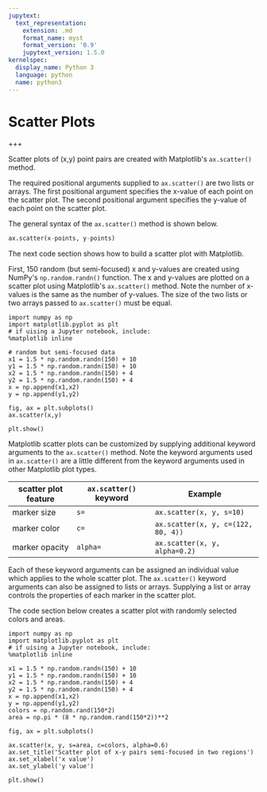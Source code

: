 ```yaml
---
jupytext:
  text_representation:
    extension: .md
    format_name: myst
    format_version: '0.9'
    jupytext_version: 1.5.0
kernelspec:
  display_name: Python 3
  language: python
  name: python3
---
```


# Scatter Plots

+++

Scatter plots of (x,y) point pairs are created with Matplotlib's ```ax.scatter()``` method. 

The required positional arguments supplied to ```ax.scatter()``` are two lists or arrays. The first positional argument specifies the x-value of each point on the scatter plot. The second positional argument specifies the y-value of each point on the scatter plot.

The general syntax of the ```ax.scatter()``` method is shown below.

```python
ax.scatter(x-points, y-points)
```

The next code section shows how to build a scatter plot with Matplotlib. 

First, 150 random (but semi-focused) x and y-values are created using NumPy's ```np.random.randn()``` function.   The x and y-values are plotted on a scatter plot using Matplotlib's ```ax.scatter()``` method. Note the number of x-values is the same as the number of y-values. The size of the two lists or two arrays passed to ```ax.scatter()``` must be equal.

```{code-cell} ipython3
import numpy as np
import matplotlib.pyplot as plt
# if uising a Jupyter notebook, include:
%matplotlib inline

# random but semi-focused data
x1 = 1.5 * np.random.randn(150) + 10
y1 = 1.5 * np.random.randn(150) + 10
x2 = 1.5 * np.random.randn(150) + 4
y2 = 1.5 * np.random.randn(150) + 4
x = np.append(x1,x2)
y = np.append(y1,y2)

fig, ax = plt.subplots()
ax.scatter(x,y)

plt.show()
```

Matplotlib scatter plots can be customized by supplying additional keyword arguments to the ```ax.scatter()``` method. Note the keyword arguments used in ```ax.scatter()``` are a little different from the keyword arguments used in other Matplotlib plot types.

| scatter plot feature | ```ax.scatter()``` keyword | Example |
| --- | --- | --- |
| marker size | ```s=``` | ```ax.scatter(x, y, s=10)``` |
| marker color | ```c=``` | ```ax.scatter(x, y, c=(122, 80, 4))``` |
| marker opacity | ```alpha=``` | ```ax.scatter(x, y, alpha=0.2)``` |

Each of these keyword arguments can be assigned an individual value which applies to the whole scatter plot. The ```ax.scatter()``` keyword arguments can also be assigned to lists or arrays. Supplying a list or array controls the properties of each marker in the scatter plot.

The code section below creates a scatter plot with randomly selected colors and areas.

```{code-cell} ipython3
import numpy as np
import matplotlib.pyplot as plt
# if uising a Jupyter notebook, include:
%matplotlib inline

x1 = 1.5 * np.random.randn(150) + 10
y1 = 1.5 * np.random.randn(150) + 10
x2 = 1.5 * np.random.randn(150) + 4
y2 = 1.5 * np.random.randn(150) + 4
x = np.append(x1,x2)
y = np.append(y1,y2)
colors = np.random.rand(150*2)
area = np.pi * (8 * np.random.rand(150*2))**2

fig, ax = plt.subplots()

ax.scatter(x, y, s=area, c=colors, alpha=0.6)
ax.set_title('Scatter plot of x-y pairs semi-focused in two regions')
ax.set_xlabel('x value')
ax.set_ylabel('y value')

plt.show()
```

```{code-cell} ipython3

```
